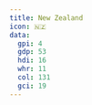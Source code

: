 ```yaml
---
title: New Zealand
icon: 🇳🇿
data:
  gpi: 4
  gdp: 53
  hdi: 16
  whr: 11
  col: 131
  gci: 19
---
```

